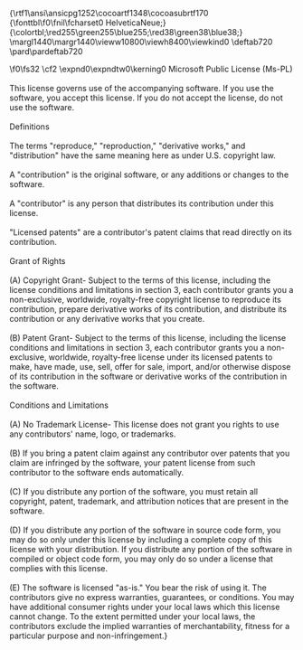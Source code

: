 {\rtf1\ansi\ansicpg1252\cocoartf1348\cocoasubrtf170
{\fonttbl\f0\fnil\fcharset0 HelveticaNeue;}
{\colortbl;\red255\green255\blue255;\red38\green38\blue38;}
\margl1440\margr1440\vieww10800\viewh8400\viewkind0
\deftab720
\pard\pardeftab720

\f0\fs32 \cf2 \expnd0\expndtw0\kerning0
Microsoft Public License (Ms-PL)\
\
This license governs use of the accompanying software. If you use the software, you accept this license. If you do not accept the license, do not use the software.\
\
Definitions\
\
The terms "reproduce," "reproduction," "derivative works," and "distribution" have the same meaning here as under U.S. copyright law. \
\
A "contribution" is the original software, or any additions or changes to the software.\
\
A "contributor" is any person that distributes its contribution under this license.\
\
"Licensed patents" are a contributor's patent claims that read directly on its contribution.\
\
Grant of Rights\
\
(A) Copyright Grant- Subject to the terms of this license, including the license conditions and limitations in section 3, each contributor grants you a non-exclusive, worldwide, royalty-free copyright license to reproduce its contribution, prepare derivative works of its contribution, and distribute its contribution or any derivative works that you create.\
\
(B) Patent Grant- Subject to the terms of this license, including the license conditions and limitations in section 3, each contributor grants you a non-exclusive, worldwide, royalty-free license under its licensed patents to make, have made, use, sell, offer for sale, import, and/or otherwise dispose of its contribution in the software or derivative works of the contribution in the software.\
\
Conditions and Limitations\
\
(A) No Trademark License- This license does not grant you rights to use any contributors' name, logo, or trademarks.\
\
(B) If you bring a patent claim against any contributor over patents that you claim are infringed by the software, your patent license from such contributor to the software ends automatically.\
\
(C) If you distribute any portion of the software, you must retain all copyright, patent, trademark, and attribution notices that are present in the software.\
\
(D) If you distribute any portion of the software in source code form, you may do so only under this license by including a complete copy of this license with your distribution. If you distribute any portion of the software in compiled or object code form, you may only do so under a license that complies with this license.\
\
(E) The software is licensed "as-is." You bear the risk of using it. The contributors give no express warranties, guarantees, or conditions. You may have additional consumer rights under your local laws which this license cannot change. To the extent permitted under your local laws, the contributors exclude the implied warranties of merchantability, fitness for a particular purpose and non-infringement.}